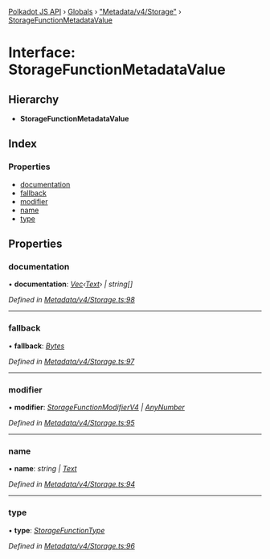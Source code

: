 [Polkadot JS API](../README.md) › [Globals](../globals.md) › ["Metadata/v4/Storage"](../modules/_metadata_v4_storage_.md) › [StorageFunctionMetadataValue](_metadata_v4_storage_.storagefunctionmetadatavalue.md)

# Interface: StorageFunctionMetadataValue

## Hierarchy

* **StorageFunctionMetadataValue**

## Index

### Properties

* [documentation](_metadata_v4_storage_.storagefunctionmetadatavalue.md#documentation)
* [fallback](_metadata_v4_storage_.storagefunctionmetadatavalue.md#fallback)
* [modifier](_metadata_v4_storage_.storagefunctionmetadatavalue.md#modifier)
* [name](_metadata_v4_storage_.storagefunctionmetadatavalue.md#name)
* [type](_metadata_v4_storage_.storagefunctionmetadatavalue.md#type)

## Properties

###  documentation

• **documentation**: *[Vec](../classes/_codec_vec_.vec.md)‹[Text](../classes/_primitive_text_.text.md)› | string[]*

*Defined in [Metadata/v4/Storage.ts:98](https://github.com/polkadot-js/api/blob/9c09386/packages/types/src/Metadata/v4/Storage.ts#L98)*

___

###  fallback

• **fallback**: *[Bytes](../classes/_primitive_bytes_.bytes.md)*

*Defined in [Metadata/v4/Storage.ts:97](https://github.com/polkadot-js/api/blob/9c09386/packages/types/src/Metadata/v4/Storage.ts#L97)*

___

###  modifier

• **modifier**: *[StorageFunctionModifierV4](_interfaces_metadata_types_.storagefunctionmodifierv4.md) | [AnyNumber](../modules/_types_.md#anynumber)*

*Defined in [Metadata/v4/Storage.ts:95](https://github.com/polkadot-js/api/blob/9c09386/packages/types/src/Metadata/v4/Storage.ts#L95)*

___

###  name

• **name**: *string | [Text](../classes/_primitive_text_.text.md)*

*Defined in [Metadata/v4/Storage.ts:94](https://github.com/polkadot-js/api/blob/9c09386/packages/types/src/Metadata/v4/Storage.ts#L94)*

___

###  type

• **type**: *[StorageFunctionType](../classes/_metadata_v4_storage_.storagefunctiontype.md)*

*Defined in [Metadata/v4/Storage.ts:96](https://github.com/polkadot-js/api/blob/9c09386/packages/types/src/Metadata/v4/Storage.ts#L96)*
